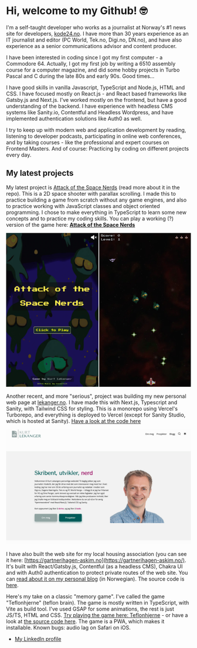 # Hi, welcome to my Github! 🤓

I'm a self-taught developer who works as a journalist at Norway's #1 news site for developers, [kode24.no](https://kode24.no). I have more than 30 years experience as an IT journalist and editor (PC World, Tek.no, Digi.no, DN.no), and have also experience as a senior communications advisor and content producer. 

I have been interested in coding since I got my first computer - a Commodore 64. Actually, I got my first job by writing a 6510 assembly course for a computer magazine, and did some hobby projects in Turbo Pascal and C during the late 80s and early 90s. Good times...

I have good skills in vanilla Javascript, TypeScript and Node.js, HTML and CSS. I have focused mostly on React.js - and React based frameworks like Gatsby.js and Next.js. I've worked mostly on the frontend, but have a good understanding of the backend. I have experience with headless CMS systems like Sanity.io, Contentful and Headless Wordpress, and have implemented authentication solutions like Auth0 as well. 

I try to keep up with modern web and application development by reading, listening to developer podcasts, participating in online web conferences, and by taking courses - like the professional and expert courses on Frontend Masters. And of course: Practicing by coding on different projects every day.

## My latest projects
My latest project is [Attack of the Space Nerds](https://github.com/klekanger/attack-of-the-space-nerds) (read more about it in the repo). This is a 2D space shooter with parallax scrolling. I made this to practice building a game from scratch without any game engines, and also to practice working with JavaScript classes and object oriented programming. I chose to make everything in TypeScript to learn some new concepts and to practice my coding skills. You can play a working (?) version of the game here: **[Attack of the Space Nerds](https://attack-of-the-space-nerds.netlify.app/)**

![Screenshot from Attack of the Space Nerds](https://github.com/klekanger/attack-of-the-space-nerds/blob/main/spacenerds-screenshots.jpg)

Another recent, and more "serious", project was building my new personal web page at [lekanger.no](https://www.lekanger.no). I have made this with Next.js, Typescript and Sanity, with Tailwind CSS for styling. This is a monorepo using Vercel's Turborepo, and everything is deployed to Vercel (except for Sanity Studio, which is hosted at Sanity). [Have a look at the code here](https://github.com/klekanger/kurt-personal-web-2)

![Screenshot from lekanger.no](./lekanger-no.jpg)

I have also built the web site for my local housing association (you can see it here: [https://gartnerihagen-askim.no](https://gartnerihagen-askim.no/). It's built with React/Gatsby.js, Contentful (as a headless CMS), Chakra UI and with Auth0 authentication to protect private routes of the web site. You can [read about it on my personal blog](https://www.lekanger.no/project/del-1-slik-bygget-jeg-nye-nettsider-til-sameiet-med-gatsby-og-chakra-ui) (in Norwegian). The source code is [here](https://github.com/klekanger/gartnerihagen).

Here's my take on a classic "memory game". I've called the game "Teflonhjerne" (teflon brain). The game is mostly written in TypeScript, with Vite as build tool. I've used GSAP for some animations, the rest is just JS/TS, HTML and CSS. [Try playing the game here: Teflonhjerne](https://teflonhjerne.netlify.app/) - or have a look at [the source code here](https://github.com/klekanger/teflonhjerne). The game is a PWA, which makes it installable. Known bugs: audio lag on Safari on iOS. 

- [My LinkedIn profile](https://www.linkedin.com/in/lekanger/)
